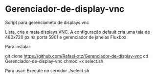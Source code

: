 # Gerenciador-de-display-vnc
Script para gerenciameto de displays vnc

Lista, cria e mata displays VNC.
A configuração default cria uma tela de 480x720 px na porta 5901 e gerenciador de janelas Fluxbox

Para instalar:

git clone https://github.com/Rafael-xtz/Gerenciador-de-display-vnc
cd Gerenciador-de-display-vnc
chmod +x select.sh

Para usar:
Execute no servidor
./select.sh
